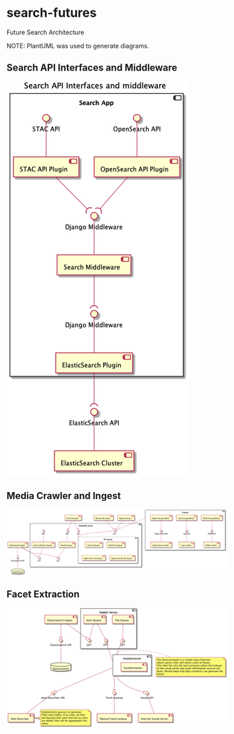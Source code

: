 # search-futures
Future Search Architecture

NOTE: PlantUML was used to generate diagrams.

## Search API Interfaces and Middleware
![Search API](out/uml/search/Search%20API%20Interfaces%20and%20middleware.png)

## Media Crawler and Ingest
![Search API](out/uml/crawler/Media%20Crawler%20and%20Ingest.png)

## Facet Extraction
![Facet Extraction](out/uml/facet_extraction/facet_extraction.png)
